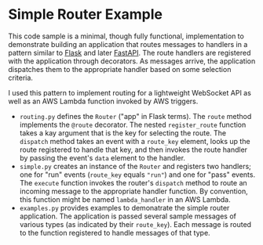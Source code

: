 # Simple Router Example
This code sample is a minimal, though fully functional, implementation to demonstrate building an application that routes messages to handlers in a pattern similar to [Flask](https://flask.palletsprojects.com/en/stable/) and later [FastAPI](https://fastapi.tiangolo.com/). The route handlers are registered with the application through decorators. As messages arrive, the application dispatches them to the appropriate handler based on some selection criteria.

I used this pattern to implement routing for a lightweight WebSocket API as well as an AWS Lambda function invoked by AWS triggers.

- `routing.py` defines the `Router` ("app" in Flask terms). The `route` method implements the `@route` decorator. The nested `register_route` function takes a kay argument that is the key for selecting the route. The `dispatch` method takes an event with a `route_key` element, looks up the route registered to handle that key, and then invokes the route handler by passing the event's `data` element to the handler.
- `simple.py` creates an instance of the `Router` and registers two handlers; one for "run" events (`route_key` equals `"run"`) and one for "pass" events. The `execute` function invokes the router's `dispatch` method to route an incoming message to the appropriate handler function. By convention, this function might be named `lambda_handler` in an AWS Lambda.
- `examples.py` provides examples to demonatrate the simple router application. The application is passed several sample messages of various types (as indicated by their `route_key`). Each message is routed to the function registered to handle messages of that type.
